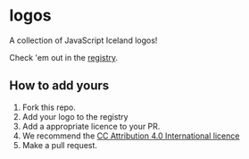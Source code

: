 # logos

A collection of JavaScript Iceland logos!

Check 'em out in the [registry](registry.md).

## How to add yours

1. Fork this repo.
2. Add your logo to the registry
3. Add a appropriate licence to your PR.
  1. We recommend the [CC Attribution 4.0 International licence](http://creativecommons.org/licenses/by/4.0/)
4. Make a pull request.
